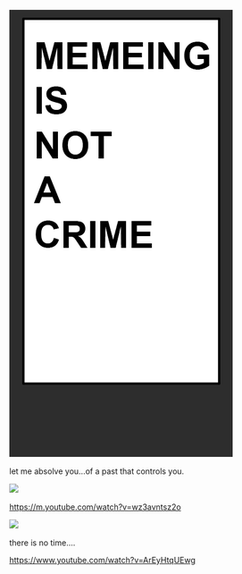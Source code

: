 ![alt text](https://github.com/DavidPynes/memes/blob/main/meme_crime.png)

let me absolve you...of a past that controls you.

![](https://www.youtube.com/watch?v=R4shwJBnYEM)

https://m.youtube.com/watch?v=wz3avntsz2o

![](https://github.com/DavidPynes/memes/blob/main/BURN.gif)

there is no time....

https://www.youtube.com/watch?v=ArEyHtqUEwg
